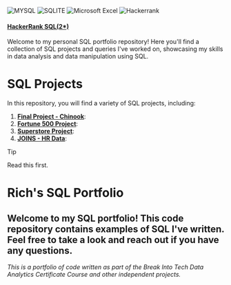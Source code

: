![MYSQL](https://img.shields.io/badge/MySQL-005C84?style=for-the-badge&logo=mysql&logoColor=white)
![SQLITE](https://img.shields.io/badge/SQLite-07405E?style=for-the-badge&logo=sqlite&logoColor=white)
![Microsoft Excel](https://img.shields.io/badge/Microsoft_Excel-217346?style=for-the-badge&logo=microsoft-excel&logoColor=white)
![Hackerrank](https://img.shields.io/badge/-Hackerrank-2EC866?style=for-the-badge&logo=HackerRank&logoColor=white)

#### [HackerRank SQL(2*)](https://www.hackerrank.com/profile/rich_sampson17)

Welcome to my personal SQL portfolio repository! Here you'll find a collection of SQL projects and queries I've worked on, showcasing my skills in data analysis and data manipulation using SQL.

# SQL Projects

 In this repository, you will find a variety of SQL projects, including:

1. [**Final Project - Chinook**](https://github.com/RSampson17/SQL/blob/main/Final%20Project%20-%20Chinook):
2. [**Fortune 500 Project**](https://github.com/RSampson17/SQL/blob/main/Fortune%20500%20Project):
3. [**Superstore Project**](https://github.com/RSampson17/SQL/blob/main/Superstore%20Database):
4. [**JOINS - HR Data**](https://github.com/RSampson17/SQL/blob/main/JOINS%20-%20HR%20Data):


> [!TIP]
> Read this first.


 # Rich's SQL Portfolio

 ## Welcome to my SQL portfolio! This code repository contains examples of SQL I've written. Feel free to take a look and reach out if you have any questions.

 *This is a portfolio of code written as part of  the Break Into Tech Data Analytics Certificate Course and other independent projects.*

